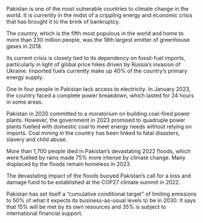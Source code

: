 Pakistan is one of the most vulnerable countries to climate change in the world. It is currently in the midst of a crippling energy and economic crisis that has brought it to the brink of bankruptcy.

The country, which is the fifth most populous in the world and home to more than 230 million people, was the 18th largest emitter of greenhouse gases in 2018.

Its current crisis is closely tied to its dependency on fossil-fuel imports, particularly in light of global price hikes driven by Russia’s invasion of Ukraine. Imported fuels currently make up 40% of the country’s primary energy supply. 

One in four people in Pakistan lack access to electricity. In January 2023, the country faced a complete power breakdown, which lasted for 24 hours in some areas.

Pakistan in 2020 committed to a moratorium on building coal-fired power plants. However, the government in 2023 promised to quadruple power plants fuelled with domestic coal to meet energy needs without relying on imports. Coal mining in the country has been linked to fatal disasters, slavery and child abuse. 

More than 1,700 people died in Pakistan’s devastating 2022 floods, which were fuelled by rains made 75% more intense by climate change. Many displaced by the floods remain homeless in 2023.

The devastating impact of the floods buoyed Pakistan’s call for a loss and damage fund to be established at the COP27 climate summit in 2022.

Pakistan has set itself a “cumulative conditional target” of limiting emissions to 50% of what it expects its business-as-usual levels to be in 2030. It says that 15% will be met by its own resources and 35% is subject to international financial support.
